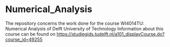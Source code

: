 # Numerical_Analysis
The repository concerns the work done for the course WI4014TU: Numerical Analysis of Delft University of Technology
Information about this course can be found on https://studiegids.tudelft.nl/a101_displayCourse.do?course_id=49255
